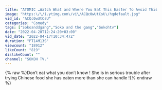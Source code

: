 ```yaml
---
title: "ATOMIC …Watch What and Where You Eat This Easter To Avoid This ! #healthcenter #sokohtv"
image: "https:\/\/i.ytimg.com\/vi\/ACQc0wUtCsU\/hqdefault.jpg"
vid_id: "ACQc0wUtCsU"
categories: "Comedy"
tags: ["Sokoanddgang","Soko and the gang","Sokohtv"]
date: "2022-04-20T12:24:20+03:00"
vid_date: "2022-04-17T10:34:47Z"
duration: "PT14M13S"
viewcount: "18912"
likeCount: "819"
dislikeCount: ""
channel: "SOKOH TV."
---
```

{% raw %}Don’t eat what you don’t know ! She is in serious trouble after trying Chinese food she has eaten more than she can handle !{% endraw %}
